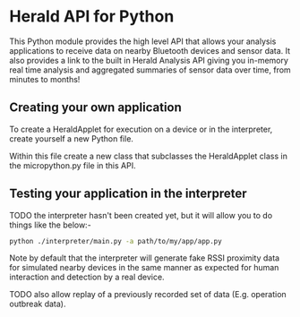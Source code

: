 # Herald API for Python

This Python module provides the high level API that allows your analysis applications to receive data on nearby Bluetooth devices and sensor data. It also provides
a link to the built in Herald Analysis API giving you in-memory real time analysis and aggregated summaries of sensor data over time, from minutes to months!

## Creating your own application

To create a HeraldApplet for execution on a device or in the interpreter, create yourself a new Python file. 

Within this file create a new class that subclasses the HeraldApplet class in the micropython.py file in this API.

## Testing your application in the interpreter

TODO the interpreter hasn't been created yet, but it will allow you to do things like the below:-

```sh
python ./interpreter/main.py -a path/to/my/app/app.py
```

Note by default that the interpreter will generate fake RSSI proximity data for simulated nearby devices in the same manner as expected for human interaction and detection by a real device.

TODO also allow replay of a previously recorded set of data (E.g. operation outbreak data).